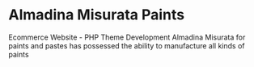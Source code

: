 # Almadina Misurata Paints 
Ecommerce Website - PHP Theme Development
Almadina Misurata for paints and pastes has possessed the ability to manufacture all kinds of paints